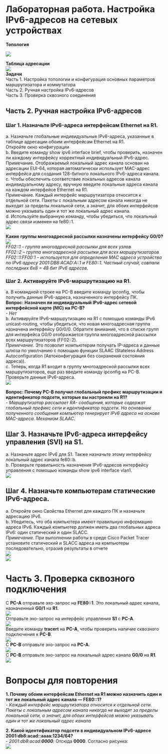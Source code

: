 # Лабораторная работа. Настройка IPv6-адресов на сетевых устройствах 
**Топология**  

![](https://github.com/Makentosh1600/studying_at_otus-/blob/main/Lab%201.4/JPG/01.png)    

   **Таблица адресации**    
![](https://github.com/Makentosh1600/studying_at_otus-/blob/main/Lab%201.4/JPG/02.png)     
**Задачи**  
Часть 1. Настройка топологии и конфигурация основных параметров маршрутизатора и коммутатора  
Часть 2. Ручная настройка IPv6-адресов   
Часть 3. Проверка сквозного соединения   

## Часть 2. Ручная настройка IPv6-адресов   
### Шаг 1. Назначьте IPv6-адреса интерфейсам Ethernet на R1.   
a.	Назначьте глобальные индивидуальные IPv6-адреса, указанные в таблице адресации обоим интерфейсам Ethernet на R1.  
Откройте окно конфигурации   
b.	Введите команду show ipv6 interface brief, чтобы проверить, назначен ли каждому интерфейсу корректный индивидуальный IPv6-адрес.   
Примечание. Отображаемый локальный адрес канала основан на адресации EUI-64, которая автоматически использует MAC-адрес интерфейса для создания 128-битного локального IPv6-адреса канала.   
c.	Чтобы обеспечить соответствие локальных адресов канала индивидуальному адресу, вручную введите локальные адреса канала на каждом интерфейсе Ethernet на R1.   
Примечание. Каждый интерфейс маршрутизатора относится к отдельной сети. Пакеты с локальным адресом канала никогда не выходят за пределы локальной сети, а значит, для обоих интерфейсов можно указывать один и тот же локальный адрес канала.    
d.	Используйте выбранную команду, чтобы убедиться, что локальный адрес связи изменен на fe80::1.   
![](https://github.com/Makentosh1600/studying_at_otus-/blob/main/Lab%201.4/JPG/03.png)    

   
**Какие группы многоадресной рассылки назначены интерфейсу G0/0?**   
![](https://github.com/Makentosh1600/studying_at_otus-/blob/main/Lab%201.4/JPG/04.png)      
*FF02::1 – группа многоадресной рассылки для всех узлов*   
*FF02::2 – группа многоадресной рассылки для всех маршрутизаторов*  
*FF02::1:FF00:1 – используется для определения MAC адреса устройства по IPv6 адресу 2001:DB8:ACAD:A::1 и FE80::1. Частный случай, совпали последних 6х8 = 48 бит IPv6 адресов.*  

   ### Шаг 2. Активируйте IPv6-маршрутизацию на R1.   
a.	В командной строке на PC-B введите команду ipconfig, чтобы получить данные IPv6-адреса, назначенного интерфейсу ПК.  
**Вопрос:  Назначен ли индивидуальный IPv6-адрес сетевой интерфейсной карте (NIC) на PC-B?**   
*- Нет*   
b.	Активируйте IPv6-маршрутизацию на R1 с помощью команды IPv6 unicast-routing, чтобы убедиться, что новая многоадресная группа назначена интерфейсу G0/0/0. Обратите внимание, что в списке групп для интерфейса G0/0 отображается группа многоадресной рассылки всех маршрутизаторов (FF02::2).   
*Примечание.* Это позволит компьютерам получать IP-адреса и данные шлюза по умолчанию с помощью функции SLAAC (Stateless Address Autoconfiguration (Автоконфигурация без сохранения состояния адреса)).   
c.	Теперь, когда R1 входит в группу многоадресной рассылки всех маршрутизаторов, еще раз введите команду ipconfig на PC-B. Проверьте данные IPv6-адреса.   
![](https://github.com/Makentosh1600/studying_at_otus-/blob/main/Lab%201.4/JPG/05.png)    

**Вопрос: Почему PC-B получил глобальный префикс маршрутизации и идентификатор подсети, которые вы настроили на R1?**  
*- Маршрутизатор рассылает RA- сообщения, которые содержат глобальный префикс сети и идентификатор подсети. На основание полученного сообщения компьютер генерирует IPv6 адреса на основе MAC-адреса. Механизм SLAAC.*   
## Шаг 3. Назначьте IPv6-адреса интерфейсу управления (SVI) на S1.  
a.	Назначьте адрес IPv6 для S1. Также назначьте этому интерфейсу локальный адрес канала fe80::b.   
b.	Проверьте правильность назначения IPv6-адресов интерфейсу управления с помощью команды show ipv6 interface vlan1.   
![](https://github.com/Makentosh1600/studying_at_otus-/blob/main/Lab%201.4/JPG/06.png)   
## Шаг 4. Назначьте компьютерам статические IPv6-адреса.  
a.	Откройте окно Свойства Ethernet для каждого ПК и назначьте адресацию IPv6.   
b.	Убедитесь, что оба компьютера имеют правильную информацию адреса IPv6. Каждый компьютер должен иметь два глобальных адреса IPv6: один статический и один SLACC.   
*Примечание.* При выполнении работы в среде Cisco Packet Tracer установите статический и SLACC адреса на компьютеры последовательно, отразив результаты в отчете   
![](https://github.com/Makentosh1600/studying_at_otus-/blob/main/Lab%201.4/JPG/07.png)    
![](https://github.com/Makentosh1600/studying_at_otus-/blob/main/Lab%201.4/JPG/08.png)    

   # Часть 3. Проверка сквозного подключения   
С **PC-A** отправьте эхо-запрос на **FE80::1**. Это локальный адрес канала, назначенный **G0/1** на **R1**.  
![](https://github.com/Makentosh1600/studying_at_otus-/blob/main/Lab%201.4/JPG/09.png)   
Отправьте эхо-запрос на интерфейс управления **S1** с **PC-A**.   
![](https://github.com/Makentosh1600/studying_at_otus-/blob/main/Lab%201.4/JPG/10.png)    
Введите команду **tracert** на **PC-A**, чтобы проверить наличие сквозного подключения к **PC-B**.   
![](https://github.com/Makentosh1600/studying_at_otus-/blob/main/Lab%201.4/JPG/11.png)    
С **PC-B** отправьте эхо-запрос на **PC-A**.   
![](https://github.com/Makentosh1600/studying_at_otus-/blob/main/Lab%201.4/JPG/12.png)    
С **PC-B** отправьте эхо-запрос на локальный адрес канала **G0/0** на **R1**.   
![](https://github.com/Makentosh1600/studying_at_otus-/blob/main/Lab%201.4/JPG/13.png)   

  # Вопросы для повторения  
**1.	Почему обоим интерфейсам Ethernet на R1 можно назначить один и тот же локальный адрес канала — FE80::1?**   
*- Каждый интерфейс маршрутизатора относится к отдельной сети. Пакеты с локальным адресом канала никогда не выходят за пределы локальной сети, а значит, для обоих интерфейсов можно указывать один и тот же локальный адрес канала*   

**2.	Какой идентификатор подсети в индивидуальном IPv6-адресе 2001:db8:acad::aaaa:1234/64?**  
*- 2001:db8:acad:**0000**:* Отсюда **0000**. Согласно рисунка:    
![](https://github.com/Makentosh1600/studying_at_otus-/blob/main/Lab%201.4/JPG/14.png) 










